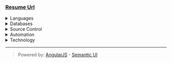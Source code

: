 ### [Resume Url](https://maxnis.github.io/)

<details>
 <summary>Languages</summary>
   <ul>
    <li>C#</li>
    <li>C/C++</li>
    <li>Python</li>
    <li>TypeScript
     <ul>
      <li>NestJs</li>
      <li>Angular</li>
     </ul>
    </li>
    <li>
     JavaScript
      <ul>
       <li>jQuery</li>
       <li>jQueryMobile</li>
       <li>AngularJS</li>
       <li>KnockoutJS</li>
       <li>Telerik Kendo UI</li>
      </ul>
    </li>
    <li>SQL</li>
    <li>PowerShell</li>
    <li>Groovy</li>
   </ul>
</details>

<details>
 <summary>Databases</summary>
  <ul>
   <li>MSSQL Server</li>
   <li>MySQL</li>
   <li>PostgreSQL</li>
   <li>BigQuery</li>
   <li>MongoDB</li>
  </ul>
</details>

<details>
 <summary>Source Control</summary>
  <ul>
   <li>Git</li>
   <li>GitHub</li>
   <li>GitLab</li>
 </ul>
</details>

<details>
 <summary>Automation</summary>
  <ul>
   <li>Apache Airflow</li>
   <li>Jenkins CI</li>
   <li>SonarQube</li>
   <li>Azure DevOps</li>
   <li>GitHub Actions</li>
  </ul>
</details>

<details>
 <summary>Technology</summary>
  <ul>
   <li>GCP</li>
   <li>AWS</li>
   <li>Azure</li>
  </ul>
</details>

---
> Powered by: [AngularJS](https://angularjs.org/) - [Semantic UI](https://www.semantic-ui.com)
